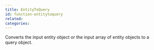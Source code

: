```yaml
---
title: EntityToQuery
id: function-entitytoquery
related:
categories:
---
```


Converts the input entity object or the input array of entity objects to a query object.
